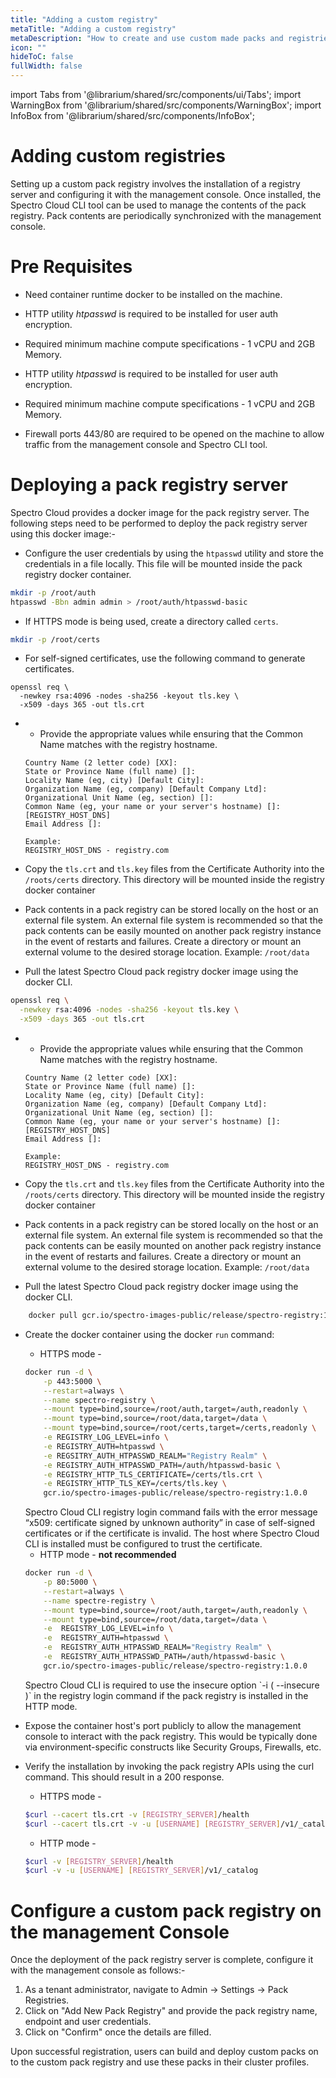 ```yaml
---
title: "Adding a custom registry"
metaTitle: "Adding a custom registry"
metaDescription: "How to create and use custom made packs and registries in Spectro Cloud"
icon: ""
hideToC: false
fullWidth: false
---
```


import Tabs from '@librarium/shared/src/components/ui/Tabs';
import WarningBox from '@librarium/shared/src/components/WarningBox';
import InfoBox from '@librarium/shared/src/components/InfoBox';

# Adding custom registries

Setting up a custom pack registry involves the installation of a registry server and configuring it with the management console. Once installed, the Spectro Cloud CLI tool can be used to manage the contents of the pack registry. Pack contents are periodically synchronized with the management console.

# Pre Requisites

* Need container runtime docker to be installed on the machine.

* HTTP utility *htpasswd* is required to be installed for user auth encryption.

* Required minimum machine compute specifications - 1 vCPU and 2GB Memory.
  
* HTTP utility *htpasswd* is required to be installed for user auth encryption.
  
* Required minimum machine compute specifications - 1 vCPU and 2GB Memory.
  
* Firewall ports 443/80 are required to be opened on the machine to allow traffic from the management console and Spectro CLI tool.

# Deploying a pack registry server

Spectro Cloud provides a docker image for the pack registry server. The following steps need to be performed to deploy the pack registry server using this docker image:-

* Configure the user credentials by using the `htpasswd` utility and store the credentials in a file locally. This file will be mounted inside the pack registry docker container.

```bash
mkdir -p /root/auth
htpasswd -Bbn admin admin > /root/auth/htpasswd-basic
```

* If HTTPS mode is being used, create a directory called `certs`.

```bash
mkdir -p /root/certs
```

* For self-signed certificates, use the following command to generate certificates.

```
openssl req \
  -newkey rsa:4096 -nodes -sha256 -keyout tls.key \
  -x509 -days 365 -out tls.crt
```

* 
    * Provide the appropriate values while ensuring that the Common Name matches with the registry hostname.

    ```
    Country Name (2 letter code) [XX]:
    State or Province Name (full name) []:
    Locality Name (eg, city) [Default City]:
    Organization Name (eg, company) [Default Company Ltd]:
    Organizational Unit Name (eg, section) []:
    Common Name (eg, your name or your server's hostname) []:[REGISTRY_HOST_DNS]
    Email Address []:  

    Example:
    REGISTRY_HOST_DNS - registry.com
    ```

* Copy the `tls.crt` and `tls.key` files from the Certificate Authority into the `/roots/certs` directory. This directory will be mounted inside the registry docker container

* Pack contents in a pack registry can be stored locally on the host or an external file system. An external file system is recommended so that the pack contents can be easily mounted on another pack registry instance in the event of restarts and failures. Create a directory or mount an external volume to the desired storage location. Example: `/root/data`
* Pull the latest Spectro Cloud pack registry docker image using the docker CLI.

```bash
openssl req \
  -newkey rsa:4096 -nodes -sha256 -keyout tls.key \
  -x509 -days 365 -out tls.crt
```

*
    * Provide the appropriate values while ensuring that the Common Name matches with the registry hostname.

    ```
    Country Name (2 letter code) [XX]:
    State or Province Name (full name) []:
    Locality Name (eg, city) [Default City]:
    Organization Name (eg, company) [Default Company Ltd]:
    Organizational Unit Name (eg, section) []:
    Common Name (eg, your name or your server's hostname) []:[REGISTRY_HOST_DNS]
    Email Address []:

    Example:
    REGISTRY_HOST_DNS - registry.com
    ```

* Copy the `tls.crt` and `tls.key` files from the Certificate Authority into the `/roots/certs` directory. This directory will be mounted inside the registry docker container

* Pack contents in a pack registry can be stored locally on the host or an external file system. An external file system is recommended so that the pack contents can be easily mounted on another pack registry instance in the event of restarts and failures. Create a directory or mount an external volume to the desired storage location. Example: `/root/data`
* Pull the latest Spectro Cloud pack registry docker image using the docker CLI.

```bash
    docker pull gcr.io/spectro-images-public/release/spectro-registry:1.0.0
```

* Create the docker container using the docker `run` command:
    * HTTPS mode -
    ```bash
    docker run -d \
        -p 443:5000 \
        --restart=always \
        --name spectro-registry \
        --mount type=bind,source=/root/auth,target=/auth,readonly \
        --mount type=bind,source=/root/data,target=/data \
        --mount type=bind,source=/root/certs,target=/certs,readonly \
        -e REGISTRY_LOG_LEVEL=info \
        -e REGISTRY_AUTH=htpasswd \
        -e REGSITRY_AUTH_HTPASSWD_REALM="Registry Realm" \
        -e REGISTRY_AUTH_HTPASSWD_PATH=/auth/htpasswd-basic \
        -e REGISTRY_HTTP_TLS_CERTIFICATE=/certs/tls.crt \
        -e REGISTRY_HTTP_TLS_KEY=/certs/tls.key \
        gcr.io/spectro-images-public/release/spectro-registry:1.0.0
    ```
    <InfoBox>
    Spectro Cloud CLI registry login command fails with the error message “x509: certificate signed by unknown authority” in case of self-signed certificates or if the certificate is invalid. The host where Spectro Cloud CLI is installed must be configured to trust the certificate.
    </InfoBox>
    
    * HTTP mode - **not recommended**

    ```bash
    docker run -d \
        -p 80:5000 \
        --restart=always \
        --name spectre-registry \
        --mount type=bind,source=/root/auth,target=/auth,readonly \
        --mount type=bind,source=/root/data,target=/data \
        -e  REGISTRY_LOG_LEVEL=info \
        -e  REGISTRY_AUTH=htpasswd \
        -e  REGISTRY_AUTH_HTPASSWD_REALM="Registry Realm" \
        -e  REGISTRY_AUTH_HTPASSWD_PATH=/auth/htpasswd-basic \
        gcr.io/spectro-images-public/release/spectro-registry:1.0.0
    ```

    <InfoBox>
    Spectro Cloud CLI is required to use the insecure option `-i ( --insecure )` in the registry login command if the pack registry is installed in the HTTP mode.
    </InfoBox>

* Expose the container host's port publicly to allow the management console to interact with the pack registry. This would be typically done via environment-specific constructs like Security Groups, Firewalls, etc.
* Verify the installation by invoking the pack registry APIs using the curl command. This should result in a 200 response.

    * HTTPS mode -
    ```bash
    $curl --cacert tls.crt -v [REGISTRY_SERVER]/health
    $curl --cacert tls.crt -v -u [USERNAME] [REGISTRY_SERVER]/v1/_catalog
    ```

    * HTTP mode -
    ```bash
    $curl -v [REGISTRY_SERVER]/health
    $curl -v -u [USERNAME] [REGISTRY_SERVER]/v1/_catalog
    ```

# Configure a custom pack registry on the management Console

Once the deployment of the pack registry server is complete, configure it with the management console as follows:-

1. As a tenant administrator, navigate to Admin -> Settings -> Pack Registries.
1. Click on "Add New Pack Registry" and provide the pack registry name, endpoint and user credentials.
1. Click on "Confirm" once the details are filled.

Upon successful registration, users can build and deploy custom packs on to the custom pack registry and use these packs in their cluster profiles.
